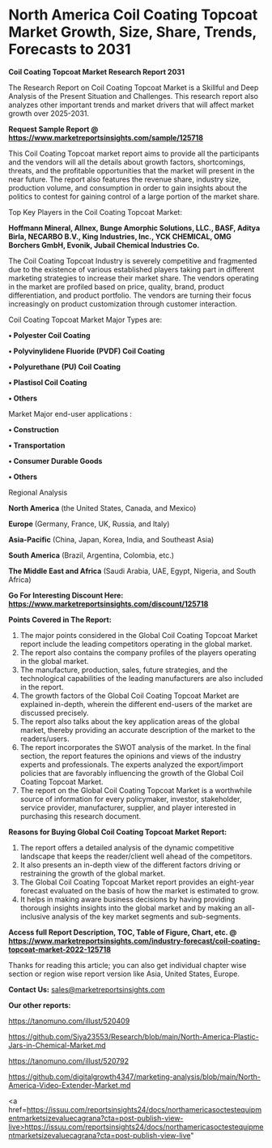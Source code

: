 # North America Coil Coating Topcoat Market Growth, Size, Share, Trends, Forecasts to 2031

<strong>Coil Coating Topcoat Market Research Report 2031</strong>

The Research Report on Coil Coating Topcoat Market is a Skillful and Deep Analysis of the Present Situation and Challenges. This research report also analyzes other important trends and market drivers that will affect market growth over 2025-2031.

<strong>Request Sample Report @ <a href=https://www.marketreportsinsights.com/sample/125718>https://www.marketreportsinsights.com/sample/125718</a></strong>

This Coil Coating Topcoat market report aims to provide all the participants and the vendors will all the details about growth factors, shortcomings, threats, and the profitable opportunities that the market will present in the near future. The report also features the revenue share, industry size, production volume, and consumption in order to gain insights about the politics to contest for gaining control of a large portion of the market share.

Top Key Players in the Coil Coating Topcoat Market:

<strong>Hoffmann Mineral, Allnex, Bunge Amorphic Solutions, LLC., BASF, Aditya Birla, NECARBO B.V., King Industries, Inc., YCK CHEMICAL, OMG Borchers GmbH, Evonik, Jubail Chemical Industries Co.</strong>

The Coil Coating Topcoat Industry is severely competitive and fragmented due to the existence of various established players taking part in different marketing strategies to increase their market share. The vendors operating in the market are profiled based on price, quality, brand, product differentiation, and product portfolio. The vendors are turning their focus increasingly on product customization through customer interaction.

Coil Coating Topcoat Market Major Types are:

<strong>• Polyester Coil Coating

• Polyvinylidene Fluoride (PVDF) Coil Coating

• Polyurethane (PU) Coil Coating

• Plastisol Coil Coating

• Others</strong>

Market Major end-user applications :

<strong>• Construction

• Transportation

• Consumer Durable Goods

• Others</strong>

Regional Analysis

</u><strong><b>North America</b></strong> (the United States, Canada, and Mexico)

<strong><b>Europe </b></strong>(Germany, France, UK, Russia, and Italy)

<strong><b>Asia-Pacific</b></strong> (China, Japan, Korea, India, and Southeast Asia)

<strong><b>South America</b></strong> (Brazil, Argentina, Colombia, etc.)

<strong><b>The Middle East and Africa</b></strong> (Saudi Arabia, UAE, Egypt, Nigeria, and South Africa)

<strong>Go For Interesting Discount Here: <a href=https://www.marketreportsinsights.com/discount/125718>https://www.marketreportsinsights.com/discount/125718</a></strong>

<strong>Points Covered in The Report:</strong>
<ol>
  <li>The major points considered in the Global Coil Coating Topcoat Market report include the leading competitors operating in the global market.</li>
  <li>The report also contains the company profiles of the players operating in the global market.</li>
  <li>The manufacture, production, sales, future strategies, and the technological capabilities of the leading manufacturers are also included in the report.</li>
  <li>The growth factors of the Global Coil Coating Topcoat Market are explained in-depth, wherein the different end-users of the market are discussed precisely.</li>
  <li>The report also talks about the key application areas of the global market, thereby providing an accurate description of the market to the readers/users.</li>
  <li>The report incorporates the SWOT analysis of the market. In the final section, the report features the opinions and views of the industry experts and professionals. The experts analyzed the export/import policies that are favorably influencing the growth of the Global Coil Coating Topcoat Market.</li>
  <li>The report on the Global Coil Coating Topcoat Market is a worthwhile source of information for every policymaker, investor, stakeholder, service provider, manufacturer, supplier, and player interested in purchasing this research document.</li>
</ol>
<strong>Reasons for Buying Global Coil Coating Topcoat Market Report:</strong>

<ol>
  <li>The report offers a detailed analysis of the dynamic competitive landscape that keeps the reader/client well ahead of the competitors.</li>
  <li>It also presents an in-depth view of the different factors driving or restraining the growth of the global market.</li>
  <li>The Global Coil Coating Topcoat Market report provides an eight-year forecast evaluated on the basis of how the market is estimated to grow.</li>
  <li>It helps in making aware business decisions by having providing thorough insights insights into the global market and by making an all-inclusive analysis of the key market segments and sub-segments.</li>
</ol>
<strong>Access full Report Description, TOC, Table of Figure, Chart, etc. @ <a href=https://www.marketreportsinsights.com/industry-forecast/coil-coating-topcoat-market-2022-125718>https://www.marketreportsinsights.com/industry-forecast/coil-coating-topcoat-market-2022-125718</a></strong>


Thanks for reading this article; you can also get individual chapter wise section or region wise report version like Asia, United States, Europe.

<strong>Contact Us:</strong>
sales@marketreportsinsights.com

<strong>Our other reports:</strong>

<a href=https://tanomuno.com/illust/520409>https://tanomuno.com/illust/520409</a>

<a href=https://github.com/Siya23553/Research/blob/main/North-America-Plastic-Jars-in-Chemical-Market.md>https://github.com/Siya23553/Research/blob/main/North-America-Plastic-Jars-in-Chemical-Market.md</a>

<a href=https://tanomuno.com/illust/520792>https://tanomuno.com/illust/520792</a>

<a href=https://github.com/digitalgrowth4347/marketing-analysis/blob/main/North-America-Video-Extender-Market.md>https://github.com/digitalgrowth4347/marketing-analysis/blob/main/North-America-Video-Extender-Market.md</a>

<a href=https://issuu.com/reportsinsights24/docs/northamericasoctestequipmentmarketsizevaluecagrana?cta=post-publish-view-live>https://issuu.com/reportsinsights24/docs/northamericasoctestequipmentmarketsizevaluecagrana?cta=post-publish-view-live</a>"
